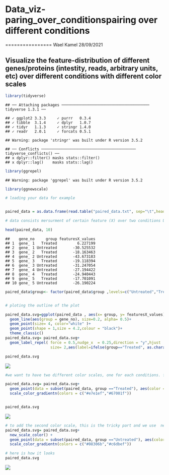 # Data_viz-paring_over_conditionspairing over different conditions
================
Wael Kamel
28/09/2021

## Visualize the feature-distribution of different genes/proteins (intestity, reads, arbitrary units, etc) over different conditions with different color scales

``` r
library(tidyverse)
```

    ## ── Attaching packages ─────────────────────────────────────── tidyverse 1.3.1 ──

    ## ✓ ggplot2 3.3.3     ✓ purrr   0.3.4
    ## ✓ tibble  3.1.4     ✓ dplyr   1.0.7
    ## ✓ tidyr   1.1.3     ✓ stringr 1.4.0
    ## ✓ readr   2.0.1     ✓ forcats 0.5.1

    ## Warning: package 'stringr' was built under R version 3.5.2

    ## ── Conflicts ────────────────────────────────────────── tidyverse_conflicts() ──
    ## x dplyr::filter() masks stats::filter()
    ## x dplyr::lag()    masks stats::lag()

``` r
library(ggrepel)
```

    ## Warning: package 'ggrepel' was built under R version 3.5.2

``` r
library(ggnewscale)

# loading your data for example


paired_data = as.data.frame(read.table("paired_data.txt", sep="\t",header=TRUE))

# data consists mersurment of certain feature (X) over two conditions Untreated and Treated for a number of 

head(paired_data, 10)
```

    ##    gene_no     group featuresX_values
    ## 1  gene_ 1   Treated         6.227199
    ## 2  gene_ 1 Untreated       -30.525532
    ## 3  gene_ 2   Treated       -18.163463
    ## 4  gene_ 2 Untreated       -43.673183
    ## 5  gene_ 3   Treated       -19.118394
    ## 6  gene_ 3 Untreated       -31.247054
    ## 7  gene_ 4 Untreated       -27.194422
    ## 8  gene_ 4   Treated       -24.940443
    ## 9  gene_ 5   Treated       -17.701091
    ## 10 gene_ 5 Untreated       -26.190224

``` r
paired_data$group<- factor(paired_data$group ,levels=c("Untreated","Treated"))


# ploting the outline of the plot

paired_data.svg=ggplot(paired_data , aes(x= group, y= featuresX_values)) +
  geom_line(aes(group = gene_no), size=0.2, alpha= 0.5)+
  geom_point(size= 4, color="white" )+
  geom_point(shape = 1,size = 4.2,colour = "black")+
  theme_classic()
paired_data.svg= paired_data.svg+ 
  geom_label_repel( force = 0.5,nudge_x  = 0.25,direction = "y",hjust  = 0,segment.size= 0.1,segment.alpha = 0.3,
                    size= 2,aes(label=ifelse(group=="Treated", as.character(gene_no), "")))

paired_data.svg
```

![](paring_over_conditions_files/figure-markdown_github/unnamed-chunk-1-1.png)

``` r
#we want to have two different color scales, one for each conditions. first we will add one, using geom_point as a filler and standard scale_color_gradientn

paired_data.svg= paired_data.svg+
  geom_point(data = subset(paired_data, group =="Treated"), aes(color = featuresX_values), size=4)+
  scale_color_gradientn(colors = c("#e7e1ef","#67001f"))


paired_data.svg
```

![](paring_over_conditions_files/figure-markdown_github/unnamed-chunk-1-2.png)

``` r
# to add the second color scale, this is the tricky part and we use  new_scale_color() from (ggnewscale),  which made it very easy
paired_data.svg= paired_data.svg+
  new_scale_color() +
  geom_point(data = subset(paired_data, group =="Untreated"), aes(color = featuresX_values), size=4)+
  scale_color_gradientn(colors = c("#08306b","#c6dbef"))

# here is how it looks
paired_data.svg
```

![](paring_over_conditions_files/figure-markdown_github/unnamed-chunk-1-3.png)
